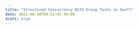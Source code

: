 ```yaml
---
title: "Structured Concurrency With Group Tasks in Swift"
date: 2021-06-30T09:51:01-04:00
draft: true
---
```


